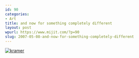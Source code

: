 ```yaml
---
id: 90
categories:
- Art
title: and now for something completely different
layout: post
wpurl: https://www.mijit.com/?p=90
slug: 2007-05-08-and-now-for-something-completely-different
---
```

<a href='/images/2007/05/kramer027.jpg' title='kramer'><img src='{{ "/" | relative_url }}images/2007/05/kramer027.jpg' alt='kramer' /></a>
